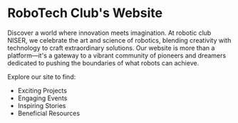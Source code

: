 # RoboTech Club's Website

Discover a world where innovation meets imagination. At robotic club NISER, we celebrate the art and science of robotics, 
blending creativity with technology to craft extraordinary solutions.
Our website is more than a platform—it's a gateway to a vibrant community of pioneers and dreamers dedicated to pushing the boundaries of what robots can achieve.

Explore our site to find:
- Exciting Projects
- Engaging Events
- Inspiring Stories
- Beneficial Resources
